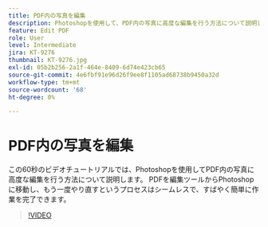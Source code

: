 ```yaml
---
title: PDF内の写真を編集
description: Photoshopを使用して、PDF内の写真に高度な編集を行う方法について説明します
feature: Edit PDF
role: User
level: Intermediate
jira: KT-9276
thumbnail: KT-9276.jpg
exl-id: 05b2b256-2a1f-464e-8409-6d74e423cb65
source-git-commit: 4e6fbf91e96d26f9ee8f1105ad68738b9450a32d
workflow-type: tm+mt
source-wordcount: '68'
ht-degree: 0%

---
```


# PDF内の写真を編集

この60秒のビデオチュートリアルでは、Photoshopを使用してPDF内の写真に高度な編集を行う方法について説明します。 PDFを編集ツールからPhotoshopに移動し、もう一度やり直すというプロセスはシームレスで、すばやく簡単に作業を完了できます。

>[!VIDEO](https://video.tv.adobe.com/v/338276?quality=12&learn=on&hidetitle=true)
